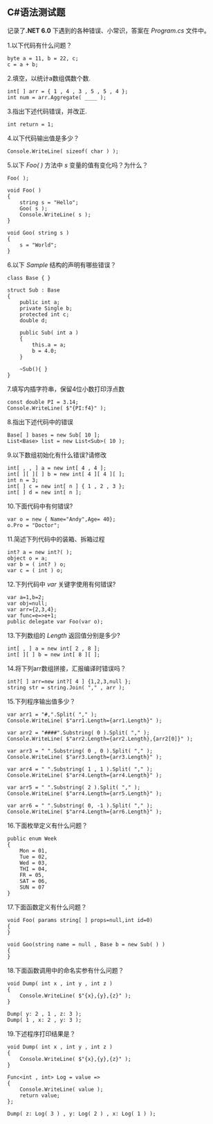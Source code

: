 ## C#语法测试题 ##
记录了<B>.NET 6.0</B> 下遇到的各种错误、小常识，答案在 *Program.cs* 文件中。

1.以下代码有什么问题？

    byte a = 11, b = 22, c;
    c = a + b;

2.填空，以统计a数组偶数个数.

    int[ ] arr = { 1 , 4 , 3 , 5 , 5 , 4 };
    int num = arr.Aggregate( ____ );

3.指出下述代码错误，并改正.

	int return = 1;

4.以下代码输出值是多少？

	Console.WriteLine( sizeof( char ) );

5.以下 *Foo( )* 方法中 *s* 变量的值有变化吗？为什么？

    Foo( );

    void Foo( )
    {
        string s = "Hello";
        Goo( s );
        Console.WriteLine( s );
    }

    void Goo( string s )
    {
        s = "World";
    }  

6.以下 *Sample* 结构的声明有哪些错误？

    class Base { }

    struct Sub : Base
    {
        public int a;
        private Single b;
        protected int c;
        double d;

        public Sub( int a )
        {
            this.a = a;
            b = 4.0;
        }

		~Sub(){ }
    }

7.填写内插字符串，保留4位小数打印浮点数

    const double PI = 3.14;
    Console.WriteLine( $"{PI:f4}" );

8.指出下述代码中的错误

    Base[ ] bases = new Sub[ 10 ];
    List<Base> list = new List<Sub>( 10 );

9.以下数组初始化有什么错误?请修改

    int[ , , ] a = new int[ 4 , 4 ];
    int[ ][ ][ ] b = new int[ 4 ][ 4 ][ ];
    int n = 3;
    int[ ] c = new int[ n ] { 1 , 2 , 3 };
    int[ ] d = new int[ n ];

10.下面代码中有何错误?

	var o = new { Name="Andy",Age= 40};
	o.Pro = "Doctor";

11.简述下列代码中的装箱、拆箱过程

    int? a = new int?( );
    object o = a;
    var b = ( int? ) o;
    var c = ( int ) o;

12.下列代码中 *var* 关键字使用有何错误?

	var a=1,b=2; 
	var obj=null;
	var arr={2,3,4};
	var func=e=>e+1;
	public delegate var Foo(var o);

13.下列数组的 *Length* 返回值分别是多少?

    int[ , ] a = new int[ 2 , 8 ];
    int[ ][ ] b = new int[ 8 ][ ];

14.将下列arr数组拼接，汇报编译时错误吗？

	int?[ ] arr=new int?[ 4 ] {1,2,3,null };
    string str = string.Join( "," , arr );

15.下列程序输出值多少？

	var arr1 = "#,".Split( "," );
    Console.WriteLine( $"arr1.Length={arr1.Length}" );

    var arr2 = "####".Substring( 0 ).Split( "," );
    Console.WriteLine( $"arr2.Length={arr2.Length},{arr2[0]}" );

    var arr3 = " ".Substring( 0 , 0 ).Split( "," );
    Console.WriteLine( $"arr3.Length={arr3.Length}" );

    var arr4 = " ".Substring( 1 , 1 ).Split( "," );
    Console.WriteLine( $"arr4.Length={arr4.Length}" );

    var arr5 = " ".Substring( 2 ).Split( "," );
    Console.WriteLine( $"arr4.Length={arr5.Length}" );

    var arr6 = " ".Substring( 0, -1 ).Split( "," );
    Console.WriteLine( $"arr4.Length={arr6.Length}" );

16.下面枚举定义有什么问题？

	public enum Week
	{
	    Mon = 01,
	    Tue = 02,
	    Wed = 03,
	    THI = 04,
	    FR = 05,
	    SAT = 06,
	    SUN = 07
	}

17.下面函数定义有什么问题？

	void Foo( params string[ ] props=null,int id=0) 
    {
    }

    void Goo(string name = null , Base b = new Sub( ) )
    {
    }

18.下面函数调用中的命名实参有什么问题？

	void Dump( int x , int y , int z )
    {
        Console.WriteLine( $"{x},{y},{z}" );
    }

    Dump( y: 2 , 1 , z: 3 );
    Dump( 1 , x: 2 , y: 3 );

19.下述程序打印结果是？

    void Dump( int x , int y , int z )
    {
        Console.WriteLine( $"{x},{y},{z}" );
    }

    Func<int , int> Log = value =>
    {
        Console.WriteLine( value );
        return value;
    };

    Dump( z: Log( 3 ) , y: Log( 2 ) , x: Log( 1 ) );